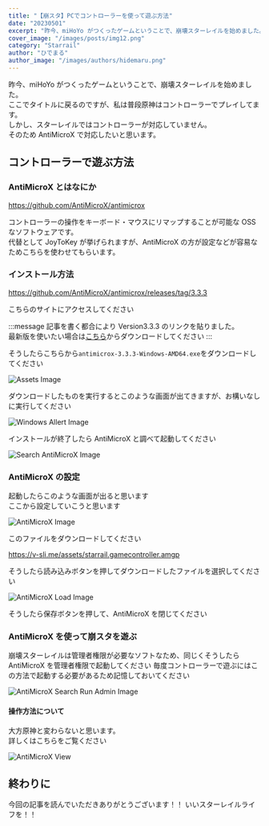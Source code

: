 ```yaml
---
title: "【崩スタ】PCでコントローラーを使って遊ぶ方法"
date: "20230501"
excerpt: "昨今、miHoYo がつくったゲームということで、崩壊スターレイルを始めました。  ここでタイトルに戻るのですが、私は普段原神はコントローラーでプレイしてます。  しかし、スターレイルではコントローラーが対応していhません。  そのため AntiMichroX で対応したいと思います。"
cover_image: "/images/posts/img12.png"
category: "Starrail"
author: "ひでまる"
author_image: "/images/authors/hidemaru.png"
---
```


昨今、miHoYo がつくったゲームということで、崩壊スターレイルを始めました。  
ここでタイトルに戻るのですが、私は普段原神はコントローラーでプレイしてます。  
しかし、スターレイルではコントローラーが対応していません。  
そのため AntiMicroX で対応したいと思います。

## コントローラーで遊ぶ方法

### AntiMicroX とはなにか

https://github.com/AntiMicroX/antimicrox

コントローラーの操作をキーボード・マウスにリマップすることが可能な OSS なソフトウェアです。  
代替として JoyToKey が挙げられますが、AntiMicroX の方が設定などが容易なためこちらを使わせてもらいます。

### インストール方法

https://github.com/AntiMicroX/antimicrox/releases/tag/3.3.3

こちらのサイトにアクセスしてください

:::message
記事を書く都合により Version3.3.3 のリンクを貼りました。  
最新版を使いたい場合は[こちら](https://github.com/AntiMicroX/antimicrox/releases/)からダウンロードしてください
:::

そうしたらこちらから`antimicrox-3.3.3-Windows-AMD64.exe`をダウンロードしてください

![Assets Image](/images/posts/inside/img16.png)

ダウンロードしたものを実行するとこのような画面が出てきますが、お構いなしに実行してください

![Windows Allert Image](/images/posts/inside/img17.png)

インストールが終了したら AntiMicroX と調べて起動してください

![Search AntiMicroX Image](/images/posts/inside/img18.png)

### AntiMicroX の設定

起動したらこのような画面が出ると思います  
ここから設定していこうと思います

![AntiMicroX Image](/images/posts/inside/img19.png)

このファイルをダウンロードしてください

https://v-sli.me/assets/starrail.gamecontroller.amgp

そうしたら読み込みボタンを押してダウンロードしたファイルを選択してください

![AntiMicroX Load Image](/images/posts/inside/img20.png)

そうしたら保存ボタンを押して、AntiMicroX を閉じてください

### AntiMicroX を使って崩スタを遊ぶ

崩壊スターレイルは管理者権限が必要なソフトなため、同じくそうしたら AntiMicroX を管理者権限で起動してください
毎度コントローラーで遊ぶにはこの方法で起動する必要があるため記憶しておいてください

![AntiMicroX Search Run Admin Image](/images/posts/inside/img21.png)

#### 操作方法について

大方原神と変わらないと思います。  
詳しくはこちらをご覧ください

![AntiMicroX View](/images/posts/inside/img21.png)

## 終わりに

今回の記事を読んでいただきありがとうございます！！
いいスターレイルライフを！！
